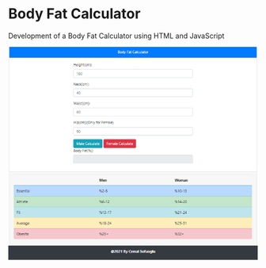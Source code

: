 # Body Fat Calculator

Development of a Body Fat Calculator using HTML and JavaScript

![](/img/BodyFat.png)
